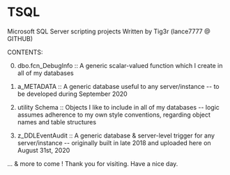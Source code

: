 # TSQL
Microsoft SQL Server scripting projects 
Written by Tig3r (lance7777 @ GITHUB) 


CONTENTS: 

0. dbo.fcn_DebugInfo :: A generic scalar-valued function which I create in all of my databases 

1. a_METADATA :: A generic database useful to any server/instance 
-- to be developed during September 2020 

2. utility Schema :: Objects I like to include in all of my databases 
-- logic assumes adherence to my own style conventions, regarding object names and table structures 

3. z_DDLEventAudit :: A generic database & server-level trigger for any server/instance 
-- originally built in late 2018 and uploaded here on August 31st, 2020


... & more to come ! 
Thank you for visiting. 
Have a nice day. 
